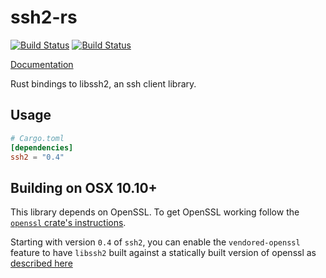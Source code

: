 # ssh2-rs

[![Build Status](https://travis-ci.com/alexcrichton/ssh2-rs.svg?branch=master)](https://travis-ci.com/alexcrichton/ssh2-rs)
[![Build Status](https://ci.appveyor.com/api/projects/status/dwc9c26tfdpg52on?svg=true)](https://ci.appveyor.com/project/alexcrichton/ssh2-rs)

[Documentation](https://docs.rs/ssh2)

Rust bindings to libssh2, an ssh client library.

## Usage

```toml
# Cargo.toml
[dependencies]
ssh2 = "0.4"
```

## Building on OSX 10.10+

This library depends on OpenSSL. To get OpenSSL working follow the
[`openssl` crate's instructions](https://github.com/sfackler/rust-openssl#macos).

Starting with version `0.4` of `ssh2`, you can enable the `vendored-openssl` feature
to have `libssh2` built against a statically built version of openssl as [described
here](https://docs.rs/openssl/0.10.24/openssl/#vendored)

